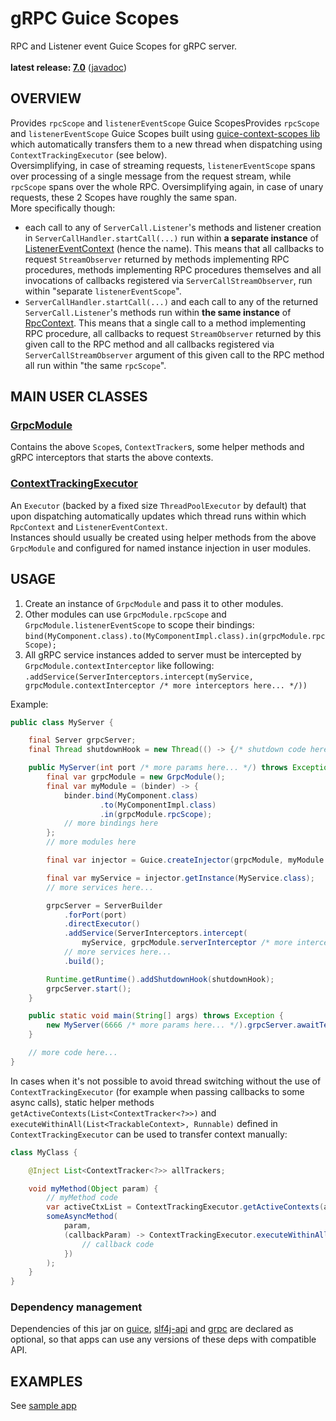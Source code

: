 # gRPC Guice Scopes

RPC and Listener event Guice Scopes for gRPC server.<br/>
<br/>
**latest release: [7.0](https://search.maven.org/artifact/pl.morgwai.base/grpc-scopes/7.0/jar)**
([javadoc](https://javadoc.io/doc/pl.morgwai.base/grpc-scopes/7.0))


## OVERVIEW

Provides `rpcScope` and `listenerEventScope` Guice ScopesProvides `rpcScope` and `listenerEventScope` Guice Scopes built using [guice-context-scopes lib](https://github.com/morgwai/guice-context-scopes) which automatically transfers them to a new thread when dispatching using `ContextTrackingExecutor` (see below).<br/>
Oversimplifying, in case of streaming requests, `listenerEventScope` spans over processing of a single message from the request stream, while `rpcScope` spans over the whole RPC. Oversimplifying again, in case of unary requests, these 2 Scopes have roughly the same span.<br/>
More specifically though:
* each call to any of `ServerCall.Listener`'s methods and listener creation in `ServerCallHandler.startCall(...)` run within **a separate instance** of [ListenerEventContext](src/main/java/pl/morgwai/base/grpc/scopes/ListenerEventContext.java) (hence the name). This means that all callbacks to request `StreamObserver` returned by methods implementing RPC procedures, methods implementing RPC procedures themselves and all invocations of callbacks registered via `ServerCallStreamObserver`, run within "separate `listenerEventScope`". 
* `ServerCallHandler.startCall(...)` and each call to any of the returned `ServerCall.Listener`'s methods run within **the same instance** of [RpcContext](src/main/java/pl/morgwai/base/grpc/scopes/RpcContext.java). This means that a single call to a method implementing RPC procedure, all callbacks to request `StreamObserver` returned by this given call to the RPC method and all callbacks registered via `ServerCallStreamObserver` argument of this given call to the RPC method all run within "the same `rpcScope`".


## MAIN USER CLASSES

### [GrpcModule](src/main/java/pl/morgwai/base/grpc/scopes/GrpcModule.java)
Contains the above `Scope`s, `ContextTracker`s, some helper methods and gRPC interceptors that starts the above contexts.

### [ContextTrackingExecutor](src/main/java/pl/morgwai/base/grpc/scopes/ContextTrackingExecutor.java)
An `Executor` (backed by a fixed size `ThreadPoolExecutor` by default) that upon dispatching automatically updates which thread runs within which `RpcContext` and `ListenerEventContext`.<br/>
Instances should usually be created using helper methods from the above `GrpcModule` and configured for named instance injection in user modules.


## USAGE

1. Create an instance of `GrpcModule` and pass it to other modules.
1. Other modules can use `GrpcModule.rpcScope` and `GrpcModule.listenerEventScope` to scope their bindings: `bind(MyComponent.class).to(MyComponentImpl.class).in(grpcModule.rpcScope);`
1. All gRPC service instances added to server must be intercepted by `GrpcModule.contextInterceptor` like following: `.addService(ServerInterceptors.intercept(myService, grpcModule.contextInterceptor /* more interceptors here... */))` 

Example:
```java
public class MyServer {

    final Server grpcServer;
    final Thread shutdownHook = new Thread(() -> {/* shutdown code here... */});

    public MyServer(int port /* more params here... */) throws Exception {
        final var grpcModule = new GrpcModule();
        final var myModule = (binder) -> {
            binder.bind(MyComponent.class)
                    .to(MyComponentImpl.class)
                    .in(grpcModule.rpcScope);
            // more bindings here
        };
        // more modules here

        final var injector = Guice.createInjector(grpcModule, myModule /* more modules here... */);

        final var myService = injector.getInstance(MyService.class);
        // more services here...

        grpcServer = ServerBuilder
            .forPort(port)
            .directExecutor()
            .addService(ServerInterceptors.intercept(
                myService, grpcModule.serverInterceptor /* more interceptors here... */))
            // more services here...
            .build();

        Runtime.getRuntime().addShutdownHook(shutdownHook);
        grpcServer.start();
    }

    public static void main(String[] args) throws Exception {
        new MyServer(6666 /* more params here... */).grpcServer.awaitTermination();
    }

    // more code here...
}
```

In cases when it's not possible to avoid thread switching without the use of `ContextTrackingExecutor` (for example when passing callbacks to some async calls), static helper methods `getActiveContexts(List<ContextTracker<?>>)` and `executeWithinAll(List<TrackableContext>, Runnable)` defined in `ContextTrackingExecutor` can be used to transfer context manually:

```java
class MyClass {

    @Inject List<ContextTracker<?>> allTrackers;

    void myMethod(Object param) {
        // myMethod code
        var activeCtxList = ContextTrackingExecutor.getActiveContexts(allTrackers);
        someAsyncMethod(
            param,
            (callbackParam) -> ContextTrackingExecutor.executeWithinAll(activeCtxList, () -> {
                // callback code
            })
        );
    }
}
```

### Dependency management
Dependencies of this jar on [guice](https://search.maven.org/artifact/com.google.inject/guice), [slf4j-api](https://search.maven.org/artifact/org.slf4j/slf4j-api) and [grpc](https://search.maven.org/search?q=g:io.grpc) are declared as optional, so that apps can use any versions of these deps with compatible API.


## EXAMPLES

See [sample app](sample)
